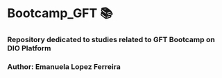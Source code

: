 # Bootcamp_GFT 📚
### Repository dedicated to studies related to GFT Bootcamp on DIO Platform
### Author: Emanuela Lopez Ferreira
